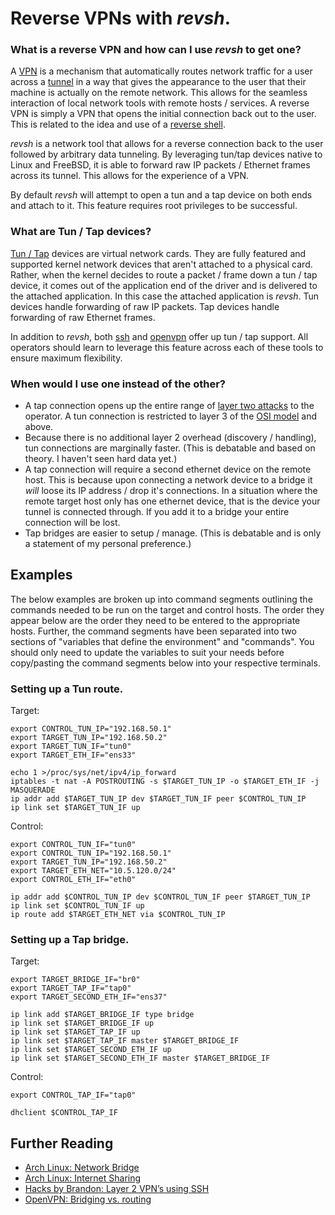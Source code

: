 
# Reverse VPNs with _revsh_.

### What is a reverse VPN and how can I use _revsh_ to get one?

A [VPN](https://en.wikipedia.org/wiki/Virtual_private_network) is a mechanism that automatically routes network traffic for a user across a [tunnel](https://en.wikipedia.org/wiki/Tunneling_protocol) in a way that gives the appearance to the user that their machine is actually on the remote network. This allows for the seamless interaction of local network tools with remote hosts / services. A reverse VPN is simply a VPN that opens the initial connection back out to the user. This is related to the idea and use of a [reverse shell](https://en.wikipedia.org/wiki/Shell_shoveling).

_revsh_ is a network tool that allows for a reverse connection back to the user followed by arbitrary data tunneling. By leveraging tun/tap devices native to Linux and FreeBSD, it is able to forward raw IP packets / Ethernet frames across its tunnel. This allows for the experience of a VPN.

By default _revsh_ will attempt to open a tun and a tap device on both ends and attach to it. This feature requires root privileges to be successful.

### What are Tun / Tap devices?

[Tun / Tap](https://en.wikipedia.org/wiki/TUN/TAP) devices are virtual network cards. They are fully featured and supported kernel network devices that aren't attached to a physical card. Rather, when the kernel decides to route a packet / frame down a tun / tap device, it comes out of the application end of the driver and is delivered to the attached application. In this case the attached application is _revsh_. Tun devices handle forwarding of raw IP packets. Tap devices handle forwarding of raw Ethernet frames. 

In addition to _revsh_, both [ssh](https://www.openssh.com/) and [openvpn](https://openvpn.net/) offer up tun / tap support. All operators should learn to leverage this feature across each of these tools to ensure maximum flexibility.

### When would I use one instead of the other?

- A tap connection opens up the entire range of [layer two attacks](https://en.wikipedia.org/wiki/ARP_spoofing) to the operator. A tun connection is restricted to layer 3 of the [OSI model](https://en.wikipedia.org/wiki/OSI_model) and above.
- Because there is no additional layer 2 overhead (discovery / handling), tun connections are marginally faster. (This is debatable and based on theory. I haven't seen hard data yet.)
- A tap connection will require a second ethernet device on the remote host. This is because upon connecting a network device to a bridge it *will* loose its IP address / drop it's connections. In a situation where the remote target host only has one ethernet device, that is the device your tunnel is connected through. If you add it to a bridge your entire connection will be lost.
- Tap bridges are easier to setup / manage. (This is debatable and is only a statement of my personal preference.)

## Examples

The below examples are broken up into command segments outlining the commands needed to be run on the target and control hosts. The order they appear below are the order they need to be entered to the appropriate hosts. Further, the command segments have been separated into two sections of "variables that define the environment" and "commands". You should only need to update the variables to suit your needs before copy/pasting the command segments below into your respective terminals.

### Setting up a Tun route.

Target:

	export CONTROL_TUN_IP="192.168.50.1"
	export TARGET_TUN_IP="192.168.50.2"
	export TARGET_TUN_IF="tun0"
	export TARGET_ETH_IF="ens33"

	echo 1 >/proc/sys/net/ipv4/ip_forward
	iptables -t nat -A POSTROUTING -s $TARGET_TUN_IP -o $TARGET_ETH_IF -j MASQUERADE
	ip addr add $TARGET_TUN_IP dev $TARGET_TUN_IF peer $CONTROL_TUN_IP
	ip link set $TARGET_TUN_IF up

Control:

	export CONTROL_TUN_IF="tun0"
	export CONTROL_TUN_IP="192.168.50.1"
	export TARGET_TUN_IP="192.168.50.2"
	export TARGET_ETH_NET="10.5.120.0/24"
	export CONTROL_ETH_IF="eth0"

	ip addr add $CONTROL_TUN_IP dev $CONTROL_TUN_IF peer $TARGET_TUN_IP
	ip link set $CONTROL_TUN_IF up
	ip route add $TARGET_ETH_NET via $CONTROL_TUN_IP

### Setting up a Tap bridge.

Target:

	export TARGET_BRIDGE_IF="br0"
	export TARGET_TAP_IF="tap0"
	export TARGET_SECOND_ETH_IF="ens37"

	ip link add $TARGET_BRIDGE_IF type bridge
	ip link set $TARGET_BRIDGE_IF up
	ip link set $TARGET_TAP_IF up
	ip link set $TARGET_TAP_IF master $TARGET_BRIDGE_IF
	ip link set $TARGET_SECOND_ETH_IF up
	ip link set $TARGET_SECOND_ETH_IF master $TARGET_BRIDGE_IF

Control:

	export CONTROL_TAP_IF="tap0"

	dhclient $CONTROL_TAP_IF

## Further Reading

- [Arch Linux: Network Bridge](https://wiki.archlinux.org/index.php/Network_bridge)
- [Arch Linux: Internet Sharing](https://wiki.archlinux.org/index.php/Internet_sharing)
- [Hacks by Brandon: Layer 2 VPN’s using SSH](https://la11111.wordpress.com/2012/09/24/layer-2-vpns-using-ssh/)
- [OpenVPN: Bridging vs. routing](https://community.openvpn.net/openvpn/wiki/BridgingAndRouting)
